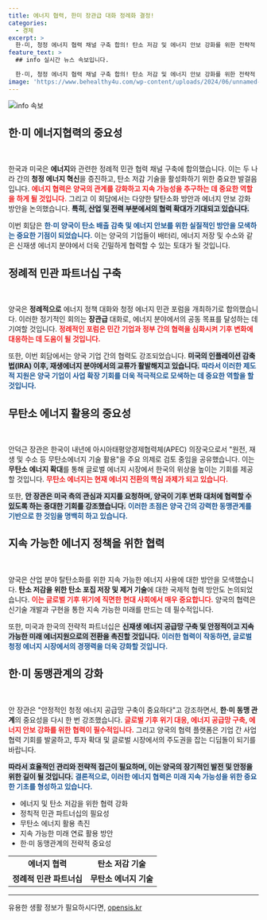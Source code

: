 ```yaml
---
title: 에너지 협력, 한미 장관급 대화 정례화 결정!
categories:
  - 경제
excerpt: >
  한·미, 청정 에너지 협력 채널 구축 합의! 탄소 저감 및 에너지 안보 강화를 위한 전략적 파트너십이 미래의 에너지 시장을 바꿀 혁신적 협력의 시작을 알립니다. 클릭해서 자세한 내용을 확인하세요!
feature_text: >
  ## info 실시간 뉴스 속보입니다.

  한·미, 청정 에너지 협력 채널 구축 합의! 탄소 저감 및 에너지 안보 강화를 위한 전략적 파트너십이 미래의 에너지 시장을 바꿀 혁신적 협력의 시작을 알립니다. 클릭해서 자세한 내용을 확인하세요!
image: 'https://www.behealthy4u.com/wp-content/uploads/2024/06/unnamed-file.png'
---
```


<p><img src="https://www.behealthy4u.com/wp-content/uploads/2024/06/unnamed-file.png" alt="info 속보" /></p>

<h2 data-ke-size="size26">한·미 에너지협력의 중요성</h2>

<p data-ke-size="size16">&nbsp;</p>

<p>한국과 미국은 <b>에너지</b>와 관련한 정례적 민관 협력 채널 구축에 합의했습니다. 이는 두 나라 간의 <b>청정 에너지 혁신</b>을 증진하고, 탄소 저감 기술을 활성화하기 위한 중요한 발걸음입니다. <b><span style="color: #ee2323;">에너지 협력은 양국의 관계를 강화하고 지속 가능성을 추구하는 데 중요한 역할을 하게 될 것입니다.</span></b> 그리고 이 회담에서는 다양한 탈탄소화 방안과 에너지 안보 강화 방안을 논의했습니다. <b><span style="background-color: #21538527;">특히, 산업 및 전력 부분에서의 협력 확대가 기대되고 있습니다.</span></b> </p>

<p>이번 회담은 <b><span style="color: #1a5490;">한·미 양국이 탄소 배출 감축 및 에너지 안보를 위한 실질적인 방안을 모색하는 중요한 기점이 되었습니다.</span></b> 이는 양국의 기업들이 배터리, 에너지 저장 및 수소와 같은 신재생 에너지 분야에서 더욱 긴밀하게 협력할 수 있는 토대가 될 것입니다. </p>

<h2 data-ke-size="size26">정례적 민관 파트너십 구축</h2>

<p data-ke-size="size16">&nbsp;</p>

<p>양국은 <b>정례적으로</b> 에너지 정책 대화와 청정 에너지 민관 포럼을 개최하기로 합의했습니다. 이러한 정기적인 회의는 <b>장관급</b> 대화로, 에너지 분야에서의 공동 목표를 달성하는 데 기여할 것입니다. <b><span style="color: #ee2323;">정례적인 포럼은 민간 기업과 정부 간의 협력을 심화시켜 기후 변화에 대응하는 데 도움이 될 것입니다.</span></b></p>

<p>또한, 이번 회담에서는 양국 기업 간의 협력도 강조되었습니다. <b><span style="background-color: #21538527;">미국의 인플레이션 감축법(IRA) 이후, 재생에너지 분야에서의 교류가 활발해지고 있습니다.</span></b> <b><span style="color: #1a5490;">따라서 이러한 제도적 지원은 양국 기업이 사업 확장 기회를 더욱 적극적으로 모색하는 데 중요한 역할을 할 것입니다.</span></b></p>

<h2 data-ke-size="size26">무탄소 에너지 활용의 중요성</h2>

<p data-ke-size="size16">&nbsp;</p>

<p>안덕근 장관은 한국이 내년에 아시아태평양경제협력체(APEC) 의장국으로서 "원전, 재생 및 수소 등 무탄소에너지 기술 활용"을 주요 의제로 검토 중임을 공유했습니다. 이는 <b>무탄소 에너지 확대</b>를 통해 글로벌 에너지 시장에서 한국의 위상을 높이는 기회를 제공할 것입니다. <b><span style="color: #ee2323;">무탄소 에너지는 현재 에너지 전환의 핵심 과제가 되고 있습니다.</span></b> </p>

<p>또한, <b><span style="background-color: #21538527;">안 장관은 미국 측의 관심과 지지를 요청하며, 양국이 기후 변화 대처에 협력할 수 있도록 하는 중대한 기회를 강조했습니다.</span></b> <b><span style="color: #1a5490;">이러한 초점은 양국 간의 강력한 동맹관계를 기반으로 한 것임을 명백히 하고 있습니다.</span></b> </p>

<h2 data-ke-size="size26">지속 가능한 에너지 정책을 위한 협력</h2>

<p data-ke-size="size16">&nbsp;</p>

<p>양국은 산업 분야 탈탄소화를 위한 지속 가능한 에너지 사용에 대한 방안을 모색했습니다. <b>탄소 저감을 위한 탄소 포집 저장 및 제거 기술</b>에 대한 국제적 협력 방안도 논의되었습니다. <b><span style="color: #ee2323;">이는 글로벌 기후 위기에 직면한 현대 사회에서 매우 중요합니다.</span></b> 양국의 협력은 신기술 개발과 구현을 통한 지속 가능한 미래를 만드는 데 필수적입니다.</p>

<p>또한, 미국과 한국의 전략적 파트너십은 <b><span style="background-color: #21538527;">신재생 에너지 공급망 구축 및 안정적이고 지속 가능한 미래 에너지원으로의 전환을 촉진할 것입니다.</span></b> <b><span style="color: #1a5490;">이러한 협력이 작동하면, 글로벌 청정 에너지 시장에서의 경쟁력을 더욱 강화할 것입니다.</span></b> </p>

<h2 data-ke-size="size26">한·미 동맹관계의 강화</h2>

<p data-ke-size="size16">&nbsp;</p>

<p>안 장관은 "안정적인 청정 에너지 공급망 구축이 중요하다"고 강조하면서, <b>한·미 동맹 관계</b>의 중요성을 다시 한 번 강조했습니다. <b><span style="color: #ee2323;">글로벌 기후 위기 대응, 에너지 공급망 구축, 에너지 안보 강화를 위한 협력이 필수적입니다.</span></b> 그리고 양국의 협력 플랫폼은 기업 간 사업 협력 기회를 발굴하고, 투자 확대 및 글로벌 시장에서의 주도권을 잡는 디딤돌이 되기를 바랍니다. </p>

<p><b><span style="background-color: #21538527;">따라서 효율적인 관리와 전략적 접근이 필요하며, 이는 양국의 장기적인 발전 및 안정을 위한 길이 될 것입니다.</span></b> <b><span style="color: #1a5490;">결론적으로, 이러한 에너지 협력은 미래 지속 가능성을 위한 중요한 기초를 형성하고 있습니다.</span></b></p>

<p data-ke-size="size16"></p>

<ul>
    <li>에너지 및 탄소 저감을 위한 협력 강화</li>
    <li>정칙적 민관 파트너십의 필요성</li>
    <li>무탄소 에너지 활용 촉진</li>
    <li>지속 가능한 미래 연료 활용 방안</li>
    <li>한·미 동맹관계의 전략적 중요성</li>
</ul>

<p data-ke-size="size16"></p>

<table style="width: 100%;">
    <tr>
        <td style="text-align: center; height: 17px;"><b>에너지 협력</b></td>
        <td style="text-align: center; height: 17px;"><b>탄소 저감 기술</b></td>
    </tr>
    <tr>
        <td style="text-align: center; height: 17px;"><b>정례적 민관 파트너십</b></td>
        <td style="text-align: center; height: 17px;"><b>무탄소 에너지 기술</b></td>
    </tr>
</table>

<hr>

<p data-ke-size="size16"></p>
유용한 생활 정보가 필요하시다면, <a href="https://opensis.kr" rel="dofollow">opensis.kr</a>


